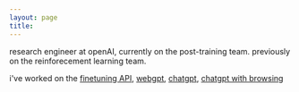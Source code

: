 ```yaml
---
layout: page
title:
---
```


research engineer at openAI, currently on the post-training team. previously on the reinforecement learning team.

i've worked on the [finetuning API](https://openai.com/blog/customizing-gpt-3), [webgpt](https://openai.com/research/webgpt), [chatgpt](https://openai.com/blog/chatgpt), [chatgpt with browsing](https://openai.com/blog/chatgpt-plugins#browsing)